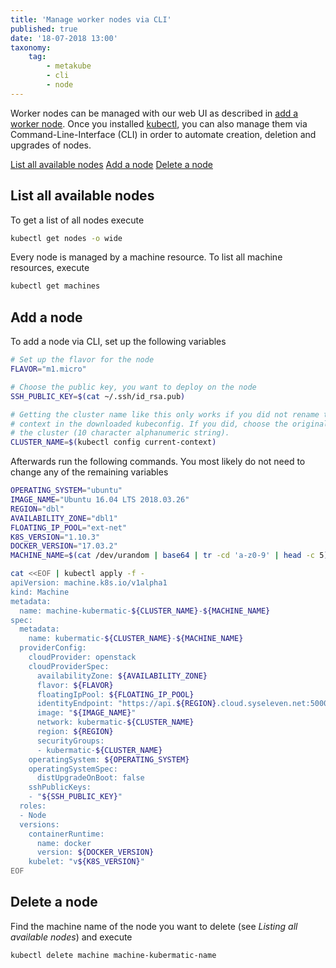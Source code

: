 ```yaml
---
title: 'Manage worker nodes via CLI'
published: true
date: '18-07-2018 13:00'
taxonomy:
    tag:
        - metakube
        - cli
        - node
---
```


Worker nodes can be managed with our web UI as described in [add a worker node](../08.add-a-worker-node/default.en.md). Once you installed [kubectl](../07.using-kubectl/default.en.md), you can also manage them via Command-Line-Interface (CLI) in order to automate creation, deletion and upgrades of nodes.

[List all available nodes](#list-all-available-nodes)
[Add a node](#add-a-node)
[Delete a node](#delete-a-node)

## List all available nodes

To get a list of all nodes execute

```bash
kubectl get nodes -o wide
```

Every node is managed by a machine resource. To list all machine resources, execute

```bash
kubectl get machines
```

## Add a node

To add a node via CLI, set up the following variables

```bash
# Set up the flavor for the node
FLAVOR="m1.micro"

# Choose the public key, you want to deploy on the node
SSH_PUBLIC_KEY=$(cat ~/.ssh/id_rsa.pub)

# Getting the cluster name like this only works if you did not rename the
# context in the downloaded kubeconfig. If you did, choose the original name of
# the cluster (10 character alphanumeric string).
CLUSTER_NAME=$(kubectl config current-context)
```

Afterwards run the following commands. You most likely do not need to change any of the remaining variables

```bash
OPERATING_SYSTEM="ubuntu"
IMAGE_NAME="Ubuntu 16.04 LTS 2018.03.26"
REGION="dbl"
AVAILABILITY_ZONE="dbl1"
FLOATING_IP_POOL="ext-net"
K8S_VERSION="1.10.3"
DOCKER_VERSION="17.03.2"
MACHINE_NAME=$(cat /dev/urandom | base64 | tr -cd 'a-z0-9' | head -c 5)

cat <<EOF | kubectl apply -f -
apiVersion: machine.k8s.io/v1alpha1
kind: Machine
metadata:
  name: machine-kubermatic-${CLUSTER_NAME}-${MACHINE_NAME}
spec:
  metadata:
    name: kubermatic-${CLUSTER_NAME}-${MACHINE_NAME}
  providerConfig:
    cloudProvider: openstack
    cloudProviderSpec:
      availabilityZone: ${AVAILABILITY_ZONE}
      flavor: ${FLAVOR}
      floatingIpPool: ${FLOATING_IP_POOL}
      identityEndpoint: "https://api.${REGION}.cloud.syseleven.net:5000/v3"
      image: "${IMAGE_NAME}"
      network: kubermatic-${CLUSTER_NAME}
      region: ${REGION}
      securityGroups:
      - kubermatic-${CLUSTER_NAME}
    operatingSystem: ${OPERATING_SYSTEM}
    operatingSystemSpec:
      distUpgradeOnBoot: false
    sshPublicKeys:
    - "${SSH_PUBLIC_KEY}"
  roles:
  - Node
  versions:
    containerRuntime:
      name: docker
      version: ${DOCKER_VERSION}
    kubelet: "v${K8S_VERSION}"
EOF
```

## Delete a node

Find the machine name of the node you want to delete (see _Listing all available nodes_) and execute

```bash
kubectl delete machine machine-kubermatic-name
```
